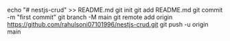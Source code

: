 
echo "# nestjs-crud" >> README.md
git init
git add README.md
git commit -m "first commit"
git branch -M main
git remote add origin https://github.com/rahulsoni07101996/nestjs-crud.git
git push -u origin main
